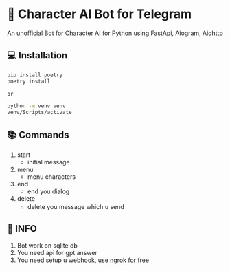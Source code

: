 # 💬 Character AI Bot for Telegram

An unofficial Bot for Character AI for Python using
FastApi, Aiogram, Aiohttp

## 💻 Installation
```bash
pip install poetry
poetry install

or

python -m venv venv
venv/Scripts/activate
```

## 📚 Commands
1. start 
   - initial message
2. menu
   - menu characters
3. end
   - end you dialog
4. delete
   - delete you message which u send
 ᅠ
## 🔑 INFO

1. Bot work on sqlite db
2. You need api for gpt answer
3. You need setup u webhook, use [ngrok](https://ngrok.com/) for free
